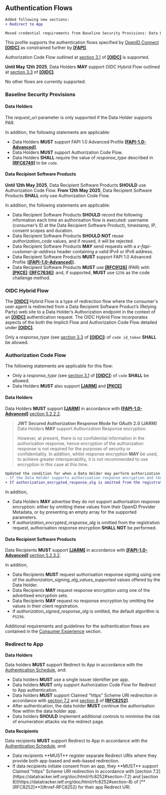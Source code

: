 ## Authentication Flows

```diff
Added following new sections:
+ Redirect to App

Moved credential requirements from Baseline Security Provisions: Data Holders section to new Credential Requirements section.
```
This profile supports the authentication flows specified by [OpenID Connect](https://openid.net/specs/openid-connect-core-1_0.html) **[[OIDC]](#nref-OIDC)** as constrained further by **[[FAPI]](#iref-FAPI)**.



Authorization Code Flow outlined at [section 3.1](https://openid.net/specs/openid-connect-core-1_0.html#CodeFlowAuth) of **[[OIDC]](#nref-OIDC)** is supported.

**Until May 12th 2025**, Data Holders **MAY** support OIDC Hybrid Flow outlined at [section 3.3](https://openid.net/specs/openid-connect-core-1_0.html#HybridFlowAuth) of **[[OIDC]](#nref-OIDC)**.

No other flows are currently supported.


### Baseline Security Provisions

#### Data Holders
The *request_uri* parameter is only supported if the Data Holder supports PAR.

In addition, the following statements are applicable:

- Data Holders **MUST** support FAPI 1.0 Advanced Profile **[[FAPI-1.0-Advanced]](#nref-FAPI-1-0-Advanced)**.
- Data Holders **MUST** support Authorization Code Flow.
- Data Holders **SHALL** require the value of *response_type* described in **[[RFC6749]](#nref-RFC6749)** to be `code`.


#### Data Recipient Software Products


**Until 12th May 2025**, Data Recipient Software Products **SHOULD** use Authorization Code Flow. 
**From 12th May 2025**, Data Recipient Software Products **SHALL** only use Authorization Code Flow. 

In addition, the following statements are applicable:

- Data Recipient Software Products **SHOULD** record the following information each time an authorisation flow is executed: username (consumer’s ID at the Data Recipient Software Product), timestamp, IP, consent scopes and duration.
- Data Recipient Software Products **SHOULD NOT** reuse _authorization_code_ values, and if reused, it will be rejected.
- Data Recipient Software Products **MAY** send requests with a _x-fapi-customer-ip-address_ header containing a valid IPv4 or IPv6 address.
- Data Recipient Software Products **MUST** support FAPI 1.0 Advanced Profile (**[[FAPI-1.0-Advanced]](#nref-FAPI-1-0-Advanced)**).
- Data Recipient Software Products **MUST** use **[[RFC9126]](#nref-RFC9126)** (PAR) with **[[PKCE]](#nref-PKCE)** (**[[RFC7636]](#nref-RFC7636)**) and, if supported, **MUST** use `S256` as the code challenge method.

### OIDC Hybrid Flow
The **[[OIDC]](#nref-OIDC)** Hybrid Flow is a type of redirection flow where the consumer's user agent is redirected from a Data Recipient Software Product’s (Relying Party) web site to a Data Holder’s Authorization endpoint in the context of an **[[OIDC]](#nref-OIDC)** authentication request. The OIDC Hybrid Flow incorporates aspects of the both the Implicit Flow and Authorization Code Flow detailed under **[[OIDC]](#nref-OIDC)**.

Only a _response_type_ (see [section 3.3](https://openid.net/specs/openid-connect-core-1_0.html#HybridFlowAuth) of **[[OIDC]](#nref-OIDC)**) of `code id_token` **SHALL** be allowed.


### Authorization Code Flow

The following statements are applicable for this flow:

- Only a _response_type_ (see [section 3.1](https://openid.net/specs/openid-connect-core-1_0.html#CodeFlowAuth) of **[[OIDC]](#nref-OIDC)**) of `code` **SHALL** be allowed.
- Data Holders **MUST** also support **[[JARM]](#nref-JARM)** and **[[PKCE]](#nref-PKCE)**

#### Data Holders
Data Holders **MUST** support **[[JARM]](#nref-JARM)** in accordance with **[[FAPI-1.0-Advanced]](#nref-FAPI-1-0-Advanced)** [section 5.2.2.2](https://openid.net/specs/openid-financial-api-part-2-1_0.html#jarm).

> **JWT Secured Authorization Response Mode for OAuth 2.0 (JARM)**  
> Data Holders **MAY** support Authorization Response encryption.
>
> However, at present, there is no confidential information in the authorization response, hence encryption of the authorization response is not required for the purposes of security or confidentiality. In addition, whilst response encryption **MAY** be used, to achieve greater interoperability, it is not recommended to use encryption in this case at this time.

```diff
Updated the condition for when a Data Holder may perform authorization response encryption.
- If the Data Holder supports authorisation response encryption and the authorization_encrypted_response_alg is omitted from the registration request, the Data Holder MAY require response encryption by returning a client registration response with the chosen authorization_encrypted_response_alg value.
+ If authorization_encrypted_response_alg is omitted from the registration request, authorisation response encryption SHALL NOT be performed.
```
In addition,

- Data Holders **MAY** advertise they do not support authorisation response encryption: either by omitting these values from their OpenID Provider Metadata, or by presenting an empty array for the supported parameters.
- If _authorization_encrypted_response_alg_ is omitted from the registration request, authorisation response encryption **SHALL NOT** be performed.

#### Data Recipient Software Products
Data Recipients **MUST** support **[[JARM]](#nref-JARM)** in accordance with **[[FAPI-1.0-Advanced]](#nref-FAPI-1-0-Advanced)** [section 5.2.3.2](https://openid.net/specs/openid-financial-api-part-2-1_0.html#jarm-1).

In addition,

- Data Recipients **MUST** request authorisation response signing using one of the _authorization_signing_alg_values_supported_ values offered by the Data Holder.
- Data Recipients **MAY** request response encryption using one of the advertised encryption sets.
- Data Recipients **MAY** request no response encryption by omitting the values in their client registration.
- If _authorization_signed_response_alg_ is omitted, the default algorithm is `PS256`.


Additional requirements and guidelines for the authentication flows are contained in the [Consumer Experience](#consumer-experience) section.

<h3 id="authentication-flows_redirect-to-app">Redirect to App</h3>
<strong>Data Holders</strong>

Data holders **MUST** support Redirect to App in accordance with the [Authentication Schedule](#authentication-schedule), and:

- Data holders **MUST** use a single issuer identifier per app.
- Data holders **MUST** only support Authorization Code Flow for Redirect to App authentication.
- Data holders **MUST** support Claimed "https" Scheme URI redirection in accordance with [section 7.2](https://datatracker.ietf.org/doc/html/rfc8252#section-7.2) and [section 8](https://datatracker.ietf.org/doc/html/rfc8252#section-8) of [**[RFC8252]**](#nref-RFC8252).
- After authentication, the data holder **MUST** continue the authorisation flow within the data holder app.
- Data holders **SHOULD** implement additional controls to minimise the risk of enumeration attacks via the redirect page.

<strong>Data Recipients</strong>

Data recipients **MUST** support Redirect to App in accordance with the [Authentication Schedule](#authentication-schedule), and:
<ul><li>Data recipients **MUST** register separate Redirect URIs where they provide both app-based and web-based redirection.</li>
<li>If data recipients initiate consent from an app, they **MUST** support Claimed "https" Scheme URI redirection in accordance with [section 7.2](https://datatracker.ietf.org/doc/html/rfc8252#section-7.2) and [section 8](https://datatracker.ietf.org/doc/html/rfc8252#section-8) of [**[RFC8252]**](#nref-RFC8252) for their app Redirect URI.</li></ul>